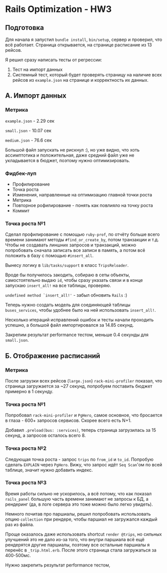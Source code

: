 # Rails Optimization - HW3

## Подготовка

Для начала я запустил ```bundle install```, ```bin/setup```, сервер и проверил, что всё работает. Страница открывается, на странице расписание из 13 рейсов.

Я решил сразу написать тесты от регрессии:

1. Тест на импорт данных
2. Системный тест, который будет проверять страницу на наличие всех рейсов из ```example.json``` на странице и корректность их данных.

## A. Импорт данных

### Метрика

```example.json``` - 2.29 сек

```small.json``` - 10.07 сек

```medium.json``` - 76.6 сек

Большой файл запускать не рискнул :), но уже видно, что хоть ассимптотика и положительная, даже средний файл уже не укладывается в бюджет, поэтому нужно оптимизировать.

### Фидбек-луп

* Профилирование
* Точка роста
* Изменения, направленные на оптимизацию главной точки роста
* Метрика
* Повторное рофилирование - понять как повлияло на точку роста
* Коммит

### Точка роста №1

Сделал профилирование с помощью ```ruby-prof```, по отчёту больше всего времени занимают методы ```#find_or_create_by```, потом транзакции и т.д. Чтобы не создавать линшних запросов и транзакций, можно попробовать сначала записать все записи в память, а потом всё положить в базу с помощью ```#insert_all```.

Вынесу логику в ```lib/tasks/support``` в класс ```TripsReloader```.

Вроде бы получилось закодить, собираю в сеты объекты, самостоятельно выдаю ```id```, чтобы сразу указать связи и в конце запускаю ```insert_all!``` на все таблицы, проверяю.

```undefined method `insert_all!'``` - забыл обновить ```Rails``` :)

Теперь нужно создать модель для соединяющей таблицы ```buses_services```, чтобы удобнее было на ней использовать ```insert_all!```.

Несколько итераций исправлений ошибок и тесты начали проходить успешно, а большой файл импортировался за 14.85 секунд.

Закрепим результат performance тестом, меньше 0.4 секунды для ```small.json```.

## Б. Отображение расписаний

### Метрика

После загрузки всех рейсов (```large.json```) ```rack-mini-profiler``` показал, что страница загружается за ~27 секунд, попробуем поставить бюджет примерно в 1 секунду.

### Точка роста №1

Попробовал ```rack-mini-profiler``` и ```PgHero```, самое основное, что бросается в глаза - 600+ запросов сервисов. Скорее всего есть N+1.

Добавил ```.preload(bus: :services)```, теперь страница загрузилась за 15 секунд, а запросов осталось всего 8.

### Точка роста №2

Следующая точка роста - запрос ```trips``` по ```from_id``` и ```to_id```. Попробую сделать ```EXPLAIN``` через ```PgHero```. Вижу, что запрос идёт ```Seq Scan```'ом по всей таблице, значит нужно добавить индекс.

### Точка роста №3

Время работы сильно не ускорилось, а всё потому, что как показал ```rails_panel``` большую часть времени занимают не запросы к БД, а рендеринг (да, в логе сервера это тоже можно было легко увидеть).

Немного почитав про паршиалы, решил попробовать использовать опцию ```collection``` при рендере, чтобы паршиал не загружался каждый раз из файла.

Проще оказалось даже использовать shortcut ```render @trips```, но сильных улучшений это не дало из-за того, что внутри паршиала всё ещё рендерятся другие паршиалы, поэтому все остальные паршиалы я перенёс в ```_trip.html.erb```. После этого страница стала загружаться за 400-500мс.

Нужно закрепить результат performance тестом,
